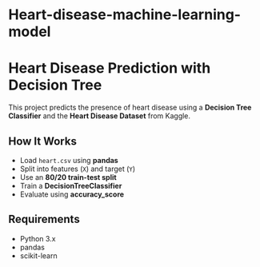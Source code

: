 # Heart-disease-machine-learning-model
# Heart Disease Prediction with Decision Tree

This project predicts the presence of heart disease using a **Decision Tree Classifier** and the **Heart Disease Dataset** from Kaggle.  

## How It Works
- Load `heart.csv` using **pandas**  
- Split into features (`X`) and target (`Y`)  
- Use an **80/20 train-test split**  
- Train a **DecisionTreeClassifier**  
- Evaluate using **accuracy_score**

## Requirements
- Python 3.x  
- pandas  
- scikit-learn

